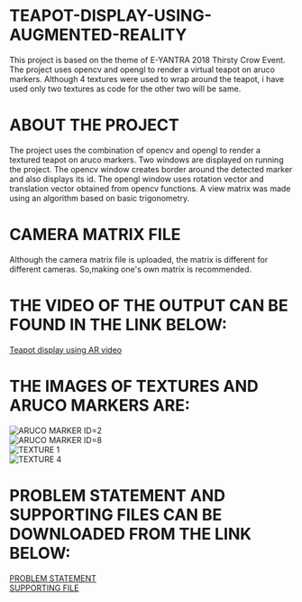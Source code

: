 # TEAPOT-DISPLAY-USING-AUGMENTED-REALITY
This project is based on the theme of E-YANTRA 2018 Thirsty Crow Event.
The project uses opencv and opengl to render a virtual teapot on aruco markers.
Although 4 textures were used to wrap around the teapot, i have used only two textures as code for the other two will be same.

# ABOUT THE PROJECT
The project uses the combination of opencv and opengl to render a textured teapot on aruco markers.
Two windows are displayed on running the project.
The opencv window creates border around the detected marker and also displays its id.
The opengl window uses rotation vector and translation vector obtained from opencv functions.
A view matrix was made using an algorithm based on basic trigonometry.

# CAMERA MATRIX FILE
Although the camera matrix file is uploaded, the matrix is different for different cameras.
So,making one's own matrix is recommended.<br />

# THE VIDEO OF THE OUTPUT CAN BE FOUND IN THE LINK BELOW:
[Teapot display using AR video](https://drive.google.com/file/d/1d4Gg31SEnZxHiLySTMBHkPcUBMTuvqav/view?usp=sharing)

# THE IMAGES OF TEXTURES AND ARUCO MARKERS ARE:
![ARUCO MARKER ID=2](https://github.com/AshishChouhan85/TEAPOT-DISPLAY-USING-AUGMENTED-REALITY/blob/master/ArUcoMarkers/aruco_2.png)<br />
![ARUCO MARKER ID=8](https://github.com/AshishChouhan85/TEAPOT-DISPLAY-USING-AUGMENTED-REALITY/blob/master/ArUcoMarkers/aruco_8.png)<br />
![TEXTURE 1](https://github.com/AshishChouhan85/TEAPOT-DISPLAY-USING-AUGMENTED-REALITY/blob/master/texture_1.png)<br />
![TEXTURE 4](https://github.com/AshishChouhan85/TEAPOT-DISPLAY-USING-AUGMENTED-REALITY/blob/master/texture_4.png)<br/>

# PROBLEM STATEMENT AND SUPPORTING FILES CAN BE DOWNLOADED FROM THE LINK BELOW:
[PROBLEM STATEMENT](https://drive.google.com/file/d/1fvDX_A4LawULbXh-jhPHVor7s173tef9/view?usp=sharing)<br />
[SUPPORTING FILE](https://drive.google.com/file/d/1uRPgEfEYrKWQnJK-VfJ4YyJbEhthWrfT/view?usp=sharing)


